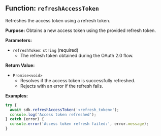## Function: `refreshAccessToken`

Refreshes the access token using a refresh token.

**Purpose:**
Obtains a new access token using the provided refresh token.

**Parameters:**
- `refreshToken`: `string` (required)
  - The refresh token obtained during the OAuth 2.0 flow.

**Return Value:**
- `Promise<void>`
  - Resolves if the access token is successfully refreshed.
  - Rejects with an error if the refresh fails.

**Examples:**

```typescript
try {
  await sdk.refreshAccessToken('<refresh_token>');
  console.log('Access token refreshed');
} catch (error) {
  console.error('Access token refresh failed:', error.message);
}
```